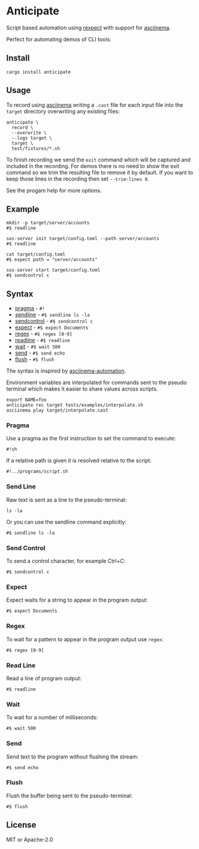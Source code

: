 # Anticipate

Script based automation using [rexpect](https://docs.rs/rexpect/latest/rexpect/) with support for [asciinema][].

Perfect for automating demos of CLI tools.

## Install

```
cargo install anticipate
```

## Usage

To record using [asciinema][] writing a `.cast` file for each input file into the `target` directory overwriting any existing files:

```
anticipate \
  record \
  --overwrite \
  --logs target \
  target \
  test/fixtures/*.sh
```

To finish recording we send the `exit` command which will be captured and included in the recording. For demos there is no need to show the exit command so we trim the resulting file to remove it by default. If you want to keep those lines in the recording then set `--trim-lines 0`.

See the progam help for more options.

## Example

```shell
mkdir -p target/server/accounts
#$ readline

sos-server init target/config.toml --path server/accounts
#$ readline

cat target/config.toml
#$ expect path = "server/accounts"

sos-server start target/config.toml
#$ sendcontrol c
```

## Syntax

* [pragma](#pragma) - `#!`
* [sendline](#send-line) - `#$ sendline ls -la`
* [sendcontrol](#send-control) - `#$ sendcontrol c`
* [expect](#expect) - `#$ expect Documents`
* [regex](#regex) - `#$ regex [0-9]`
* [readline](#read-line) - `#$ readline`
* [wait](#wait) - `#$ wait 500`
* [send](#send) - `#$ send echo`
* [flush](#flush) - `#$ flush`

The syntax is inspired by [asciinema-automation](https://github.com/PierreMarchand20/asciinema_automation/).

Environment variables are interpolated for commands sent to the pseudo terminal which makes it easier to share values across scripts. 

```
export NAME=foo
anticipate rec target tests/examples/interpolate.sh
asciinema play target/interpolate.cast
```

### Pragma

Use a pragma as the first instruction to set the command to execute:

```
#!sh
```

If a relative path is given it is resolved relative to the script:

```
#!../programs/script.sh
```

### Send Line

Raw text is sent as a line to the pseudo-terminal:

```
ls -la
```

Or you can use the sendline command explicitly:

```
#$ sendline ls -la
```

### Send Control

To send a control character, for example Ctrl+C:

```
#$ sendcontrol c
```

### Expect

Expect waits for a string to appear in the program output:

```
#$ expect Documents
```

### Regex

To wait for a pattern to appear in the program output use `regex`:

```
#$ regex [0-9]
```

### Read Line

Read a line of program output:

```
#$ readline
```

### Wait

To wait for a number of milliseconds:

```
#$ wait 500
```

### Send

Send text to the program without flushing the stream:

```
#$ send echo
```

### Flush

Flush the buffer being sent to the pseudo-terminal:

```
#$ flush
```

## License

MIT or Apache-2.0

[asciinema]: https://asciinema.org/
